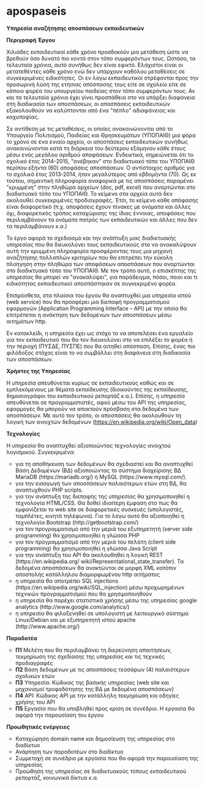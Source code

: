 # apospaseis

<b>Υπηρεσία αναζήτησης αποσπάσεων εκπαιδευτικών</b>

<b>Περιγραφή Έργου</b>

Χιλιάδες εκπαιδευτικοί κάθε χρόνο προσδοκούν μια μετάθεση ώστε να βρεθούν όσο δυνατό πιο κοντά στον τόπο συμφερόντων τους. Ωστόσο, τα τελευταία χρόνια, αυτό συνήθως δεν είναι εφικτό. Ελάχιστοι είναι οι μετατεθέντες κάθε χρόνο ενώ δεν υπάρχουν  καθόλου μεταθέσεις σε συγκεκριμένες ειδικότητες. Οι εν λόγω εκπαιδευτικοί στρέφονται προς την προσωρινή λύση της ετήσιας  απόσπασης τους είτε σε σχολείο είτε σε κάποιο φορέα του υπουργείου παιδείας στον τόπο συμφερόντων τους. Αν και τα τελευταία  χρόνια έχει γίνει προσπάθεια στο να υπάρξει διαφάνεια στη διαδικασία των αποσπάσεων, οι αποσπάσεις εκπαιδευτικών εξακολουθούν  να καλύπτονται από ένα "πέπλο" αδιαφάνειας και καχυποψίας. 

Σε αντίθεση με τις μεταθέσεις, οι οποίες ανακοινώνονται από το Υπουργείο Πολιτισμού, Παιδείας και Θρησκευμάτων (ΥΠΟΠΑΙΘ) μια φόρα το χρόνο σε ένα ενιαίο αρχείο, οι αποσπάσεις εκπαιδευτικών συνήθως ανακοινώνονται κατά τη διάρκεια του δεύτερου εξάμηνου κάθε έτους μέσω ενός μεγάλου αριθμού αποφάσεων. Ενδεικτικά, σημειώνεται ότι το σχολικό έτος 2014-2015, "ανέβηκαν" στο διαδικτυακό τόπο του ΥΠΟΠΑΙΘ περίπου εξήντα (60) αποφάσεις αποσπάσεων. Ο αντίστοιχος αριθμός για το σχολικό έτος 2013-2014, ήταν μεγαλύτερος από εβδομήντα (70). Ως εκ τούτου, σημαντική πληροφορία αναφορικά με τις αποσπάσεις παραμένει "κρυμμένη" στην πληθώρα αρχείων (doc, pdf, excel) που αναρτώνται στο διαδικτυακό τόπο του ΥΠΟΠΑΙΘ. Το κείμενο στα αρχεία αυτά δεν ακολουθεί συγκεκριμένες προδιαγραφές. Έτσι, το κείμενο κάθε απόφασης είναι διαφορετικό (π.χ. αποφάσεις έχουν πίνακες με ονόματα και άλλες όχι, διαφορετικός τρόπος καταχώρισης της ίδιας έννοιας, αποφάσεις που περιλαμβάνουν τα ονόματα πατρός των εκπαιδευτικών και άλλες που δεν τα περιλαμβάνουν κ.α.)

Το έργο αφορά το σχεδιασμό και την ανάπτυξη μιας διαδικτυακής υπηρεσίας που θα διευκολύνει τους εκπαιδευτικούς στο να ανακαλύψουν αυτή την κρυμμένη πληροφορία προσφέροντας τους μια μηχανή αναζήτησης πολλαπλών κριτηρίων που θα επιτρέπει την εύκολη πλοήγηση στην πληθώρα των αποφάσεων αποσπάσεων που αναρτώνται στο διαδικτυακό τόπο του ΥΠΟΠΑΙΘ. Με τον τρόπο αυτό, ο επισκέπτης της υπηρεσίας θα μπορεί να "ανακαλύψει", για παράδειγμα, πόσοι, ποιοι και τι ειδικότητας εκπαιδευτικοί αποσπάστηκαν σε συγκεκριμένο φορέα. 

Επιπρόσθετα, στα πλαίσια του έργου θα αναπτυχθεί μια υπηρεσία ιστού (web service) που θα προσφέρει μια διεπαφή προγραμματισμού εφαρμογών (Application Programming Interface – API) με την οποία θα επιτρέπεται η ανάκτηση των δεδομένων των αποσπάσεων μέσω αιτημάτων http. 

Εν κατακλείδι, η υπηρεσία έχει ως στόχο το να αποτελέσει ένα εργαλείο για τον εκπαιδευτικό που θα τον διευκολύνει στο να επιλέξει το φορέα ή την περιοχή (ΠΥΣΔΕ, ΠΥΣΠΕ) που θα αιτηθεί απόσπαση. Επίσης, ένας πιο φιλόδοξος στόχος είναι το να συμβάλλει στη διαφάνεια στη διαδικασία των αποσπάσεων. 

<b>Χρήστες της Υπηρεσίας</b>

Η υπηρεσία απευθύνεται κυρίως σε εκπαιδευτικούς καθώς και σε εμπλεκόμενους με θέματα εκπαίδευσης (διοικούντες της εκπαίδευσης, δημοσιογράφοι του εκπαιδευτικού ρεπορτάζ κ.α.). Επίσης, η υπηρεσία απευθύνεται σε προγραμματιστές, αφού μέσω του API της υπηρεσίας, εφαρμογές θα μπορούν να αποκτούν πρόσβαση στα δεδομένα των αποσπάσεων. Με αυτό τον τρόπο, οι αποσπάσεις θα ακολουθούν τη λογική των ανοιχτών δεδομένων (https://en.wikipedia.org/wiki/Open_data)

<b>Τεχνολογίες</b>

Η υπηρεσία θα αναπτυχθεί αξιοποιώντας τεχνολογίες ανοιχτού λογισμικού. Συγκεκριμένα:

<ul type="circle">
<li>για τη αποθήκευση των δεδομένων θα σχεδιαστεί και θα αναπτυχθεί Βάση Δεδομένων (ΒΔ) αξιοποιώντας το σύστημα διαχείρισης ΒΔ MariaDB (https://mariadb.org/) ή MySQL (https://www.mysql.com/).</li>

<li>για την εισαγωγή των αποσπάσεων παλαιότερων ετών στη ΒΔ, θα αναπτυχθούν PHP scripts.</li>

<li>για την ανάπτυξη της διεπαφής της υπηρεσίας θα χρησιμοποιηθεί η τεχνολογία HTML/CSS. Θα δοθεί ιδιαίτερη έμφαση στο πως θα εμφανίζεται το web site σε διαφορετικές συσκευές (υπολογιστές, ταμπλέτες, κινητά τηλέφωνα). Για το λόγω αυτό θα αξιοποιηθεί η τεχνολογία Bootstrap (http://getbootstrap.com/)</li>

<li>για τον προγραμματισμό από την μεριά του εξυπηρετητή (server side programming) θα χρησιμοποιηθεί η γλώσσα PHP</li>

<li>για τον προγραμματισμό από την μεριά του πελάτη (client side programming) θα χρησιμοποιηθεί η γλώσσα Java Script</li>

<li>για την ανάπτυξη του API θα ακολουθηθεί η λογική REST (https://en.wikipedia.org/ wiki/Representational_state_transfer). Τα δεδομένα αποσπάσεων θα ανακτώνται σε μορφή XML κατόπιν αποστολής κατάλληλου διαμορφωμένου http αιτήματος </li>

<li>η υπηρεσία θα αποτρέπει SQL injections (https://en.wikipedia.org/wiki/SQL_injection) μέσω προχωρημένων τεχνικών προγραμματισμού που θα χρησιμοποιηθούν </li>

<li>η υπηρεσία θα παρέχει στατιστικά χρήσης μέσω της υπηρεσίας google analytics (http://www.google.com/analytics/)</li>

<li>η υπηρεσία θα φιλοξενηθεί σε υπολογιστή με λειτουργικό σύστημα Linux/Debian και με εξυπηρετητή ιστού apache (http://www.apache.org/)</li>
</ul>

<b>Παραδοτέα</b>
<ul type="circle">
<li><b>Π1</b> Μελέτη που θα περιλαμβάνει τη διερεύνηση απαιτήσεων, τεκμηρίωση της σχεδίασης της υπηρεσίας  και τις τεχνικές προδιαγραφές</li>
<li><b>Π2</b> Βάση δεδομένων με τις αποσπάσεις τεσσάρων (4) παλαιότερων σχολικών ετών</li>
<li><b>Π3</b> Υπηρεσία: Κώδικας της βασικής υπηρεσίας (web site και μηχανισμοί τροφοδότησης της ΒΔ με δεδομένα αποσπάσεων)</li>
<li><b>Π4</b> API: Κώδικας API με την κατάλληλη τεκμηρίωση και οδηγίες χρήσης του API</li>
<li><b>Π5</b> Εργασία που θα υποβληθεί προς κρίση σε συνέδριο. Η εργασία θα αφορά την παρουσίαση του έργου</li>
</ul>

<b>Προωθητικές ενέργειες</b>
<ul type="circle">
<li>Καταχώρηση domain name και δημοσίευση της υπηρεσίας στο διαδίκτυο</li>
<li>Ανάρτηση των παραδοτέων στο διαδίκτυο</li>
<li>Συμμετοχή σε συνέδριο με εργασία που θα αφορά την παρουσίαση της υπηρεσίας</li>
<li>Προώθηση της υπηρεσίας σε διαδικτυακούς τόπους εκπαιδευτικού ρεπορτάζ, κοινωνικά δίκτυα κ.α.</li>
</ul>


